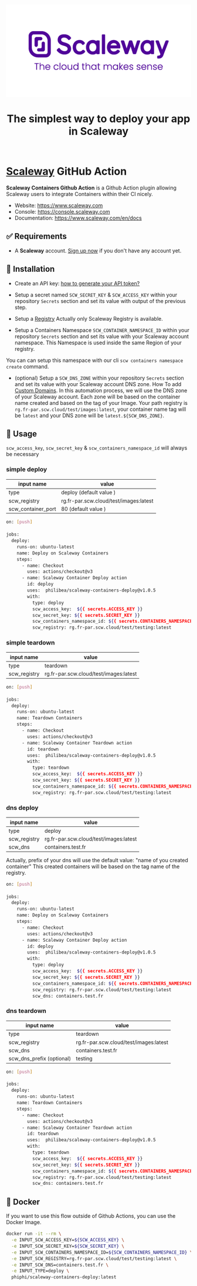 <p align="center">
    <img src="./logo.png" alt="Scaleway logo" />
</p>

<h1 align="center">The simplest way to deploy your app in Scaleway</h3>

<br />

# [Scaleway](https://www.scaleway.com/) GitHub Action

**Scaleway Containers Github Action** is a Github Action plugin allowing Scaleway users to integrate Containers within their CI nicely.

- Website: https://www.scaleway.com
- Console: https://console.scaleway.com
- Documentation: https://www.scaleway.com/en/docs

## ✅ Requirements

- A **Scaleway** account. [Sign up now](https://console.scaleway.com/register/) if you don't have any account yet.

## 📖 Installation

- Create an API key: [how to generate your API token?](https://www.scaleway.com/en/docs/console/my-project/how-to/generate-api-key)

- Setup a secret named `SCW_SECRET_KEY` & `SCW_ACCESS_KEY` within your repository `Secrets` section and set its value with output of the previous step.

- Setup a [Registry](https://www.scaleway.com/en/docs/faq/containerregistry)
  Actually only Scaleway Registry is available.

- Setup a Containers Namespace `SCW_CONTAINER_NAMESPACE_ID` within your repository `Secrets` section and set its value with your Scaleway account namespace.
  This Namespace is used inside the same Region of your registry.

You can can setup this namespace with our cli `scw containers namespace create` command.

- (optional) Setup a `SCW_DNS_ZONE` within your repository `Secrets` section and set its value with your Scaleway account DNS zone.
How To add [Custom Domains](https://www.scaleway.com/en/docs/compute/containers/how-to/add-a-custom-domain-to-a-container/).
In this automation process, we will use the DNS zone of your Scaleway account. Each zone will be based on the container name created and based on the tag of your Image.
Your path registry is `rg.fr-par.scw.cloud/test/images:latest`, your container name tag will be `latest` and your DNS zone will be `latest.${SCW_DNS_ZONE}`.

## 🔌 Usage

`scw_access_key`, `scw_secret_key` & `scw_containers_namespace_id` will always be necessary

### simple deploy

| input name         | value                                  |
| ------------------ | -------------------------------------- |
| type               | deploy (default value )                |
| scw_registry       | rg.fr-par.scw.cloud/test/images:latest |
| scw_container_port | 80 (default value )                    |

```bash
on: [push]

jobs:
  deploy:
    runs-on: ubuntu-latest
    name: Deploy on Scaleway Containers
    steps:
      - name: Checkout
        uses: actions/checkout@v3
      - name: Scaleway Container Deploy action
        id: deploy
        uses:  philibea/scaleway-containers-deploy@v1.0.5
        with:
          type: deploy
          scw_access_key:  ${{ secrets.ACCESS_KEY }}
          scw_secret_key: ${{ secrets.SECRET_KEY }}
          scw_containers_namespace_id: ${{ secrets.CONTAINERS_NAMESPACE_ID }}
          scw_registry: rg.fr-par.scw.cloud/test/testing:latest

```

### simple teardown

| input name   | value                                  |
| ------------ | -------------------------------------- |
| type         | teardown                               |
| scw_registry | rg.fr-par.scw.cloud/test/images:latest |

```bash
on: [push]

jobs:
  deploy:
    runs-on: ubuntu-latest
    name: Teardown Containers
    steps:
      - name: Checkout
        uses: actions/checkout@v3
      - name: Scaleway Container Teardown action
        id: teardown
        uses:  philibea/scaleway-containers-deploy@v1.0.5
        with:
          type: teardown
          scw_access_key:  ${{ secrets.ACCESS_KEY }}
          scw_secret_key: ${{ secrets.SECRET_KEY }}
          scw_containers_namespace_id: ${{ secrets.CONTAINERS_NAMESPACE_ID }}
          scw_registry: rg.fr-par.scw.cloud/test/testing:latest

```

### dns deploy

| input name                | value                                  |
| ------------------------- | -------------------------------------- |
| type                      | deploy                                 |
| scw_registry              | rg.fr-par.scw.cloud/test/images:latest |
| scw_dns                   | containers.test.fr                     |

Actually, prefix of your dns will use the default value: "name of you created container"
This created containers will be based on the tag name of the registry.

```bash
on: [push]

jobs:
  deploy:
    runs-on: ubuntu-latest
    name: Deploy on Scaleway Containers
    steps:
      - name: Checkout
        uses: actions/checkout@v3
      - name: Scaleway Container Deploy action
        id: deploy
        uses:  philibea/scaleway-containers-deploy@v1.0.5
        with:
          type: deploy
          scw_access_key:  ${{ secrets.ACCESS_KEY }}
          scw_secret_key: ${{ secrets.SECRET_KEY }}
          scw_containers_namespace_id: ${{ secrets.CONTAINERS_NAMESPACE_ID }}
          scw_registry: rg.fr-par.scw.cloud/test/testing:latest
          scw_dns: containers.test.fr
```

### dns teardown

| input name                | value                                  |
| ------------------------- | -------------------------------------- |
| type                      | teardown                               |
| scw_registry              | rg.fr-par.scw.cloud/test/images:latest |
| scw_dns                   | containers.test.fr                     |
| scw_dns_prefix (optional) | testing                                |


```bash
on: [push]

jobs:
  deploy:
    runs-on: ubuntu-latest
    name: Teardown Containers
    steps:
      - name: Checkout
        uses: actions/checkout@v3
      - name: Scaleway Container Teardown action
        id: teardown
        uses:  philibea/scaleway-containers-deploy@v1.0.5
        with:
          type: teardown
          scw_access_key:  ${{ secrets.ACCESS_KEY }}
          scw_secret_key: ${{ secrets.SECRET_KEY }}
          scw_containers_namespace_id: ${{ secrets.CONTAINERS_NAMESPACE_ID }}
          scw_registry: rg.fr-par.scw.cloud/test/testing:latest
          scw_dns: containers.test.fr
```


## 🐳 Docker

If you want to use this flow outside of Github Actions, you can use the Docker Image.

```bash
docker run -it --rm \
  -e INPUT_SCW_ACCESS_KEY=${SCW_ACCESS_KEY} \
  -e INPUT_SCW_SECRET_KEY=${SCW_SECRET_KEY} \
  -e INPUT_SCW_CONTAINERS_NAMESPACE_ID=${SCW_CONTAINERS_NAMESPACE_ID} \
  -e INPUT_SCW_REGISTRY=rg.fr-par.scw.cloud/test/testing:latest \
  -e INPUT_SCW_DNS=containers.test.fr \
  -e INPUT_TYPE=deploy \
  phiphi/scaleway-containers-deploy:latest
  ```

